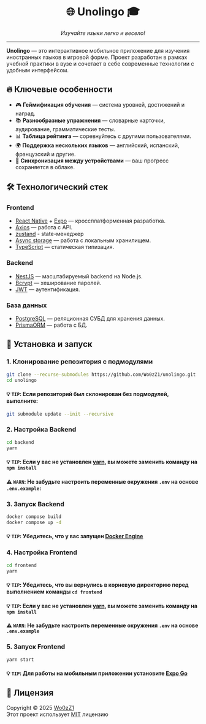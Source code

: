 <h1 align="center"><b>🌐 Unolingo 🎓</b></h3>

<p align="center"><i>Изучайте языки легко и весело!</i></p>
<hr />

**Unolingo** — это интерактивное мобильное приложение для изучения иностранных языков в игровой форме. Проект разработан в рамках учебной практики в вузе и сочетает в себе современные технологии с удобным интерфейсом.

## 🔥 **Ключевые особенности**

- 🎮 **Геймификация обучения** — система уровней, достижений и наград.
- 📚 **Разнообразные упражнения** — словарные карточки, аудирование, грамматические тесты.
- 📊 **Таблица рейтинга** — соревнуйтесь с другими пользователями.
- 🌍 **Поддержка нескольких языков** — английский, испанский, французский и другие.
- 🔄 **Синхронизация между устройствами** — ваш прогресс сохраняется в облаке.

## 🛠 **Технологический стек**

### **Frontend**

- [React Native](https://reactnative.dev/) + [Expo](https://expo.dev/go) — кроссплатформенная разработка.
- [Axios](https://axios-http.com/ru/) — работа с API.
- [zustand](https://zustand-demo.pmnd.rs/) - state-менеджер
- [Async storage](https://www.npmjs.com/package/@react-native-async-storage/async-storage) — работа с локальным хранилищем.
- [TypeScript](https://www.typescriptlang.org/) — статическая типизация.

### **Backend**

- [NestJS](https://nestjs.com/) — масштабируемый backend на Node.js.
- [Bcrypt](https://www.npmjs.com/package/bcrypt) — хеширование паролей.
- [JWT](https://www.npmjs.com/package/@nestjs/jwt) — аутентификация.

### **База данных**

- [PostgreSQL](https://www.postgresql.org/) — реляционная СУБД для хранения данных.
- [PrismaORM](https://www.prisma.io/) — работа с БД.

## 🚀 **Установка и запуск**

### **1. Клонирование репозитория с подмодулями**

```bash
git clone --recurse-submodules https://github.com/Wo0zZ1/unolingo.git
cd unolingo
```

#### 💡 **`TIP`**: Если репозиторий был склонирован без подмодулей, выполните:

```bash
git submodule update --init --recursive
```

### **2. Настройка Backend**

```bash
cd backend
yarn
```

#### 💡 **`TIP`**: Если у вас не установлен [yarn](https://yarnpkg.com/), вы можете заменить команду на `npm install`

#### ⚠️ **`WARN`**: Не забудьте настроить переменные окружения `.env` на основе `.env.example`:

### **3. Запуск Backend**

```bash
docker compose build
docker compose up -d
```

#### 💡 **`TIP`**: Убедитесь, что у вас запущен [Docker Engine](https://docs.docker.com)

####

### **4. Настройка Frontend**

```bash
cd frontend
yarn
```

#### 💡 **`TIP`**: Убедитесь, что вы вернулись в корневую директорию перед выполнением команды `cd frontend`

#### 💡 **`TIP`**: Если у вас не установлен [yarn](https://yarnpkg.com/), вы можете заменить команду на `npm install`

#### ⚠️ **`WARN`**: Не забудьте настроить переменные окружения `.env` на основе `.env.example`

### **5. Запуск Frontend**

```bash
yarn start
```

#### 💡 **`TIP`**: Для работы на мобильным приложении установите [Expo Go](https://expo.dev/go)

## 📄 Лицензия

Copyright © 2025 [Wo0zZ1](https://github.com/Wo0zZ1)\
Этот проект использует [MIT](LICENSE) лицензию
